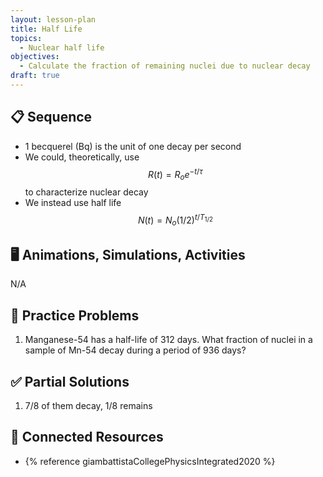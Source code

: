 ```yaml
---
layout: lesson-plan
title: Half Life
topics:
  - Nuclear half life
objectives:
  - Calculate the fraction of remaining nuclei due to nuclear decay
draft: true
---
```


## 📋 Sequence

* 1 becquerel (Bq) is the unit of one decay per second
* We could, theoretically, use $$R(t) = R_o e^{-t/\tau}$$ to characterize nuclear decay
* We instead use half life $$N(t) = N_o (1/2)^{t/T_{1/2}}$$

## 🖥️ Animations, Simulations, Activities

N/A

## 📝 Practice Problems

1. Manganese-54 has a half-life of 312 days. What fraction of nuclei in a sample of Mn-54 decay during a period of 936 days?

## ✅ Partial Solutions

1. 7/8 of them decay, 1/8 remains

## 📘 Connected Resources

* {% reference giambattistaCollegePhysicsIntegrated2020 %}
